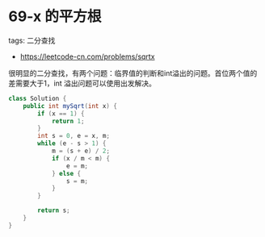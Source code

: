 # 69-x 的平方根

tags: 二分查找
- https://leetcode-cn.com/problems/sqrtx

很明显的二分查找，有两个问题：临界值的判断和int溢出的问题。首位两个值的差需要大于1，int 溢出问题可以使用出发解决。

```java
class Solution {
    public int mySqrt(int x) {
        if (x == 1) {
            return 1;
        }
        int s = 0, e = x, m;
        while (e - s > 1) {
            m = (s + e) / 2;
            if (x / m < m) {
                e = m; 
            } else {
                s = m;
            }
        }

        return s;
    }
}
```